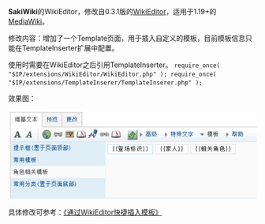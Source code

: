 **SakiWiki**的WikiEditor，修改自0.3.1版的[WikiEditor](https://github.com/wikimedia/mediawiki-extensions-WikiEditor)，适用于1.19+的[MediaWiki](https://github.com/wikimedia/mediawiki-core)。

修改内容：增加了一个Template页面，用于插入自定义的模板，目前模板信息只能在TemplateInserter扩展中配置。

使用时需要在WikiEditor之后引用TemplateInserter。
`require_once( "$IP/extensions/WikiEditor/WikiEditor.php" );
require_once( "$IP/extensions/TemplateInserer/TemplateInserer.php" );`

效果图：

![效果图](https://github.com/SakiCC/SakiWikiEditor/raw/master/screenshot.jpg)

具体修改可参考：[《通过WikiEditor快捷插入模板》](http://blog.01000.name/?p=1513)